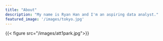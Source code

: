 ```yaml
---
title: "About"
description: "My name is Ryan Han and I'm an aspiring data analyst."
featured_image: '/images/tokyo.jpg'
---
```

{{< figure src="/images/att1park.jpg">}}
